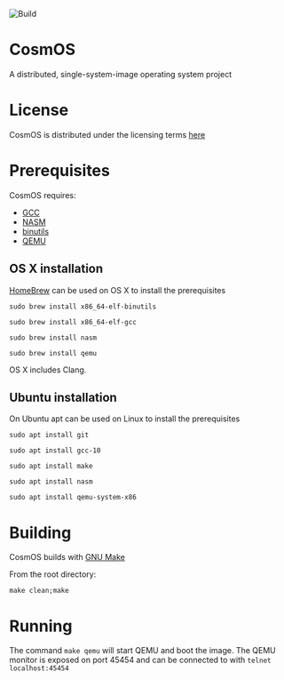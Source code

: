![Build](https://github.com/kurtmweber/CosmOS/workflows/Build/badge.svg)

# CosmOS
A distributed, single-system-image operating system project

# License

CosmOS is distributed under the licensing terms [here](https://github.com/teverett/CosmOS/blob/clang/LICENSE)

# Prerequisites

CosmOS requires:

* [GCC](https://gcc.gnu.org/)
* [NASM](http://nasm.us/)
* [binutils](https://www.gnu.org/software/binutils/)
* [QEMU](https://www.qemu.org/) 

## OS X installation

[HomeBrew](https://brew.sh/) can be used on OS X to install the prerequisites

`sudo brew install x86_64-elf-binutils`

`sudo brew install x86_64-elf-gcc`

`sudo brew install nasm`

`sudo brew install qemu`

OS X includes Clang.

## Ubuntu installation

On Ubuntu apt can be used on Linux to install the prerequisites

`sudo apt install git`

`sudo apt install gcc-10`

`sudo apt install make`

`sudo apt install nasm`

`sudo apt install qemu-system-x86`

# Building

CosmOS builds with [GNU Make](https://www.gnu.org/software/make/)

From the root directory:

`make clean;make`

# Running

The command `make qemu` will start QEMU and boot the image.  The QEMU monitor is exposed on port 45454 and can be connected to with `telnet localhost:45454`






